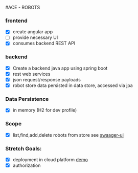 #ACE -  ROBOTS


### frontend

- [x] create angular app 
- [ ] provide necessary UI
- [x] consumes backend REST API

### backend

- [x] Create a backend java app using spring boot
- [x] rest web services
- [x] json request/response payloads
- [x] robot store data persisted in data store, accessed via jpa 

### Data Persistence
- [x] in memory (H2 for dev profile)

### Scope
- [x] list,find,add,delete robots from store see [swaager-ui](http://robots-rbc.herokuapp.com/swagger-ui.html)

### Stretch Goals:
- [x] deployment in cloud platform [demo](https://robots-rbc.herokuapp.com/)
- [x] authorization

